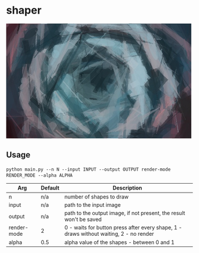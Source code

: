 # shaper

![](./data/flower/flower-1000-all.jpg)

## Usage

```
python main.py --n N --input INPUT --output OUTPUT render-mode RENDER_MODE --alpha ALPHA
```

| Arg           | Default   | Description                   |
|---------------|-----------|-------------------------------|
| n             | n/a       | number of shapes to draw      |
| input         | n/a       | path to the input image       |
| output        | n/a       | path to the output image, if not present, the result won't be saved      |
| render-mode   | 2         | 0 - waits for button press after every shape, 1 - draws without waiting, 2 - no render |
| alpha         | 0.5       | alpha value of the shapes - between 0 and 1 |